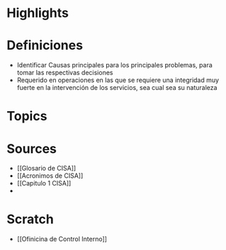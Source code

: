 # Highlights

# Definiciones
* Identificar Causas principales para los principales problemas, para tomar las respectivas decisiones
* Requerido en operaciones en las que se requiere una integridad muy fuerte en la intervención de los servicios, sea cual sea su naturaleza

# Topics

# Sources
* [[Glosario de CISA]]
* [[Acronimos de CISA]]
* [[Capitulo 1 CISA]]
* 
# Scratch
* [[Ofinicina de Control Interno]]

